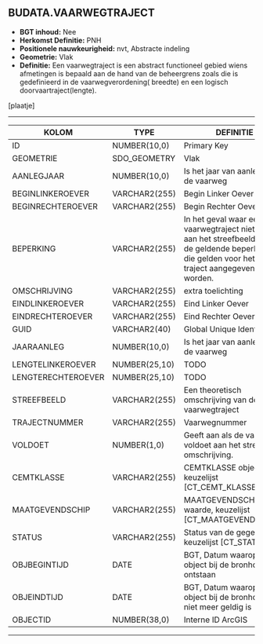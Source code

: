 ﻿## BUDATA.VAARWEGTRAJECT


* __BGT inhoud:__ Nee
* __Herkomst Definitie:__ PNH
* __Positionele nauwkeurigheid:__ nvt, Abstracte indeling
* __Geometrie:__ Vlak
* __Definitie:__
Een vaarwegtraject is een abstract functioneel gebied wiens
afmetingen is bepaald aan de hand van de beheergrens zoals
die is gedefinieerd in de vaarwegverordening( breedte) en een
logisch doorvaartraject(lengte).


[plaatje]

***

|KOLOM                           	|TYPE          	|DEFINITIE|
|------                          	|----          	|-----    |
|ID                              	|NUMBER(10,0)  	|Primary Key|
|GEOMETRIE                       	|SDO_GEOMETRY  	|Vlak|
|AANLEGJAAR                      	|NUMBER(10,0)  	|Is het jaar van aanleg van de vaarweg|
|BEGINLINKEROEVER                	|VARCHAR2(255) 	|Begin Linker Oever|
|BEGINRECHTEROEVER               	|VARCHAR2(255) 	|Begin Rechter Oever|
|BEPERKING                       	|VARCHAR2(255) 	|In het geval waar een vaarwegtraject niet voldoet aan het streefbeeld moet de geldende beperkingen die gelden voor het hele traject aangegeven worden.|
|OMSCHRIJVING                    	|VARCHAR2(255) 	|extra toelichting|
|EINDLINKEROEVER                 	|VARCHAR2(255) 	|Eind Linker Oever|
|EINDRECHTEROEVER                	|VARCHAR2(255) 	|Eind Rechter Oever|
|GUID                            	|VARCHAR2(40)  	|Global Unique Identifier|
|JAARAANLEG							|NUMBER(10,0)  	|Is het jaar van aanleg van de vaarweg|
|LENGTELINKEROEVER               	|NUMBER(25,10) 	|TODO|
|LENGTERECHTEROEVER              	|NUMBER(25,10) 	|TODO|
|STREEFBEELD                     	|VARCHAR2(255) 	|Een theoretisch omschrijving van de soort vaarwegtraject|
|TRAJECTNUMMER                   	|VARCHAR2(255) 	|Vaarwegnummer|
|VOLDOET                         	|NUMBER(1,0)   	|Geeft aan als de vaarweg voldoet aan het streefbeeld omschrijving.|
|CEMTKLASSE                      	|VARCHAR2(255) 	|CEMTKLASSE object, keuzelijst [CT_CEMT_KLASSE]|
|MAATGEVENDSCHIP                 	|VARCHAR2(255) 	|MAATGEVENDSCHIP waarde, keuzelijst [CT_MAATGEVEND_SCHIP]|
|STATUS                          	|VARCHAR2(255) 	|Status van de gegevens, keuzelijst [CT_STATUS]|
|OBJBEGINTIJD                    	|DATE          	|BGT, Datum waarop het object bij de bronhouder is ontstaan|
|OBJEINDTIJD                     	|DATE          	|BGT, Datum waarop het object bij de bronhouder niet meer geldig is|
|OBJECTID                        	|NUMBER(38,0)  	|Interne ID ArcGIS|

***

